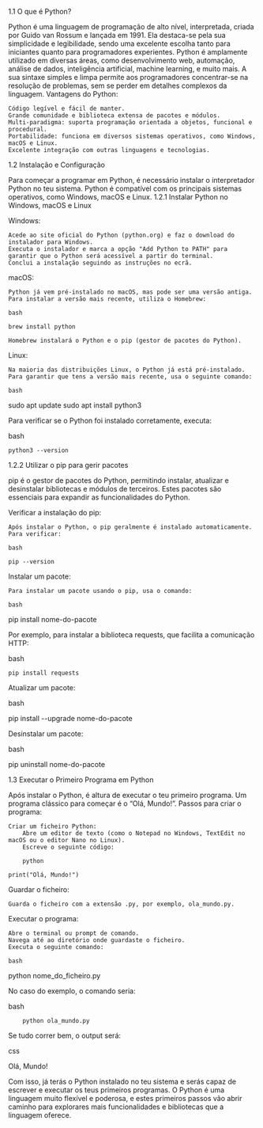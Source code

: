 1.1 O que é Python?

Python é uma linguagem de programação de alto nível, interpretada, criada por Guido van Rossum e lançada em 1991. Ela destaca-se pela sua simplicidade e legibilidade, sendo uma excelente escolha tanto para iniciantes quanto para programadores experientes. Python é amplamente utilizado em diversas áreas, como desenvolvimento web, automação, análise de dados, inteligência artificial, machine learning, e muito mais. A sua sintaxe simples e limpa permite aos programadores concentrar-se na resolução de problemas, sem se perder em detalhes complexos da linguagem.
Vantagens do Python:

    Código legível e fácil de manter.
    Grande comunidade e biblioteca extensa de pacotes e módulos.
    Multi-paradigma: suporta programação orientada a objetos, funcional e procedural.
    Portabilidade: funciona em diversos sistemas operativos, como Windows, macOS e Linux.
    Excelente integração com outras linguagens e tecnologias.

1.2 Instalação e Configuração

Para começar a programar em Python, é necessário instalar o interpretador Python no teu sistema. Python é compatível com os principais sistemas operativos, como Windows, macOS e Linux.
1.2.1 Instalar Python no Windows, macOS e Linux

Windows:

    Acede ao site oficial do Python (python.org) e faz o download do instalador para Windows.
    Executa o instalador e marca a opção "Add Python to PATH" para garantir que o Python será acessível a partir do terminal.
    Conclui a instalação seguindo as instruções no ecrã.

macOS:

    Python já vem pré-instalado no macOS, mas pode ser uma versão antiga. Para instalar a versão mais recente, utiliza o Homebrew:

    bash

    brew install python

    Homebrew instalará o Python e o pip (gestor de pacotes do Python).

Linux:

    Na maioria das distribuições Linux, o Python já está pré-instalado. Para garantir que tens a versão mais recente, usa o seguinte comando:

    bash

sudo apt update
sudo apt install python3

Para verificar se o Python foi instalado corretamente, executa:

bash

    python3 --version

1.2.2 Utilizar o pip para gerir pacotes

pip é o gestor de pacotes do Python, permitindo instalar, atualizar e desinstalar bibliotecas e módulos de terceiros. Estes pacotes são essenciais para expandir as funcionalidades do Python.

Verificar a instalação do pip:

    Após instalar o Python, o pip geralmente é instalado automaticamente. Para verificar:

    bash

    pip --version

Instalar um pacote:

    Para instalar um pacote usando o pip, usa o comando:

    bash

pip install nome-do-pacote

Por exemplo, para instalar a biblioteca requests, que facilita a comunicação HTTP:

bash

    pip install requests

Atualizar um pacote:

bash

pip install --upgrade nome-do-pacote

Desinstalar um pacote:

bash

pip uninstall nome-do-pacote

1.3 Executar o Primeiro Programa em Python

Após instalar o Python, é altura de executar o teu primeiro programa. Um programa clássico para começar é o “Olá, Mundo!”.
Passos para criar o programa:

    Criar um ficheiro Python:
        Abre um editor de texto (como o Notepad no Windows, TextEdit no macOS ou o editor Nano no Linux).
        Escreve o seguinte código:

        python

    print("Olá, Mundo!")

Guardar o ficheiro:

    Guarda o ficheiro com a extensão .py, por exemplo, ola_mundo.py.

Executar o programa:

    Abre o terminal ou prompt de comando.
    Navega até ao diretório onde guardaste o ficheiro.
    Executa o seguinte comando:

    bash

python nome_do_ficheiro.py

No caso do exemplo, o comando seria:

bash

        python ola_mundo.py

Se tudo correr bem, o output será:

css

Olá, Mundo!

Com isso, já terás o Python instalado no teu sistema e serás capaz de escrever e executar os teus primeiros programas. O Python é uma linguagem muito flexível e poderosa, e estes primeiros passos vão abrir caminho para explorares mais funcionalidades e bibliotecas que a linguagem oferece.
